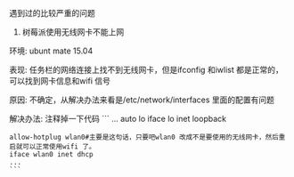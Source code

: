 遇到过的比较严重的问题

1. 树莓派使用无线网卡不能上网

  环境: ubunt mate 15.04 
  
  表现: 任务栏的网络连接上找不到无线网卡，但是ifconfig 和iwlist 都是正常的，可以找到网卡信息和wifi 信号
  
  原因: 不确定，从解决办法来看是/etc/network/interfaces 里面的配置有问题
  
  解决办法: 注释掉一下代码
    ```
    ...
    auto lo
    iface lo inet loopback
    
    allow-hotplug wlan0#主要是这句话，只要吧wlan0 改成不是要使用的无线网卡，然后重启就可以正常使用wifi 了。
    iface wlan0 inet dhcp
    ...
    ```
    
  
